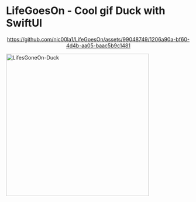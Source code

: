 # LifeGoesOn - Cool gif Duck with SwiftUI

<div align="center">


https://github.com/nic00la1/LifeGoesOn/assets/99048749/1206a90a-bf60-4d4b-aa05-baac5b9c1481



 
</div>

<img width="390" alt="LifesGoneOn-Duck" src="https://github.com/nic00la1/LifeGoesOn/assets/99048749/1400bd54-c01e-4c85-b59d-8397d183931b">

